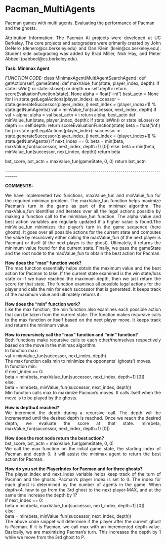 # Pacman_MultiAgents
Pacman games with multi agents. Evaluating the performance of Pacman and the ghosts.

<p align="justify"# --------------
# Licensing Information:  You are free to use or extend these projects for educational purposes provided that (1) you do not distribute or publish solutions, (2) you retain this notice, and (3) you provide clear
attribution to UC Berkeley, including a link to http://ai.berkeley.edu.<br/>
Attribution Information: The Pacman AI projects were developed at UC Berkeley. The core projects and autograders were primarily created by John DeNero (denero@cs.berkeley.edu) and Dan Klein (klein@cs.berkeley.edu). Student side autograding was added by Brad Miller, Nick Hay, and Pieter Abbeel (pabbeel@cs.berkeley.edu). </p>

<p><b>Task: Minimax Agent</b></p>
<I>FUNCTION CODE:</I>
class MinimaxAgent(MultiAgentSearchAgent):
def getAction(self, gameState):
def maxValue_fun(state, player_index, depth):  
            if state.isWin() or state.isLose() or depth == self.depth:
                return scoreEvaluationFunction(state), None
            alpha = float('-inf')
            best_actn = None
            for i in state.getLegalActions(player_index):
                successor = state.generateSuccessor(player_index, i)
                next_index = (player_index+1) % state.getNumAgents()
                val = minValue_fun(successor, next_index, depth)
                if val > alpha:
                    alpha = val
                    best_actn = i
            return alpha, best_actn
def minValue_fun(state, player_index, depth):
            if state.isWin() or state.isLose() or depth == self.depth:
                return scoreEvaluationFunction(state)
            beta = float('inf')
            for j in state.getLegalActions(player_index):
                successor = state.generateSuccessor(player_index, j)
                next_index = (player_index+1) % state.getNumAgents()
                if next_index == 0:
                    beta = min(beta, maxValue_fun(successor, next_index, depth+1) [0])
                else:
                    beta = min(beta, minValue_fun(successor, next_index, depth))
            return beta

 bst_score, bst_actn = maxValue_fun(gameState, 0, 0)
 return bst_actn
<p>------------------------------------------------------------------------------------</p>
<p><b>COMMENTS:</b></p>
<p align="justify">We have implemented two functions, maxValue_fun and minValue_fun for the required minimax problem. The maxValue_fun function helps maximize Pacman’s turn in the game as part of the minimax algorithm. The maxValue_fun identifies and iterates over all the legal actions possible by making a function call to the minValue_fun function. The alpha value and best action variables are regularly updated if a higher value is found.The minValue_fun minimizes the player’s turn in the game sequence (here ghosts). It goes over all possible actions for the current state and computes the value by recursively either calling the maxValue_fun (if the next player is Pacman) or itself (if the next player is the ghost). Ultimately, it returns the minimum value found for the current state.
Finally, we pass the gameState and the root node to the maxValue_fun to obtain the best action for Pacman.</p>
<p align="justify"><b>How does the “max” function work?</b><br/>
The max function essentially helps obtain the maximum value and the best action for Pacman to take. If the current state examined is the win state/loss state or if we have reached the maximum depth, then we just return the score for that state. The function examines all possible legal actions for the player and calls the min for each successor that is generated. It keeps track of the maximum value and ultimately returns it.</p>
<p align="justify"><b>How does the “min” function work?</b><br/>
Like the max function, the min function also examines each possible action that can be taken from the current state. The function makes recursive calls to the max function or itself based on the next player move. It keeps track and returns the minimum value.
<p align="justify"><b>How to recursively call the “max” function and “min” function?</b><br/> 
Both functions make recursive calls to each other/themselves respectively based on the move in the minimax algorithm.<br/>
In function max:<br/>
val = minValue_fun(successor, next_index, depth)<br/>
The max function calls min to minimize the opponents’ (ghosts’) moves.<br/>
In function min:<br/>
if next_index == 0:<br/>
             beta = min(beta, maxValue_fun(successor, next_index, depth+1) [0])<br/>
else:<br/>
             beta = min(beta, minValue_fun(successor, next_index, depth))<br/>
Min function calls max to maximize Pacman’s moves. It calls itself when the move is to be played by the ghosts.</p>
<p align="justify"><b>How is depth=4 reached? </b><br/>
We increment the depth during a recursive call. The depth will be incremented until the desired depth is reached. Once we reach the desired depth, we evaluate the score at that state.
min(beta, maxValue_fun(successor, next_index, depth+1) [0])</p>
<p align="justify"><b>How does the root node return the best action?</b><br/>
bst_score, bst_actn = maxValue_fun(gameState, 0, 0)<br/>
We call the max function on the initial game state, the starting index of Pacman and depth 0. It will assist the minimax agent to return the best action for Pacman.</p>
<p align="justify"><b>How do you set the PlayerIndex for Pacman and for three ghosts?</b><br/>
The player_index and next_index variable helps keep track of the turn of Pacman and the ghosts. Pacman’s player index is set to 0. The index for each ghost is determined by the number of agents in the game.
When depth<4, how to go from the 3rd ghost to the next player-MAX, and at the same time increase the depth by 1?<br/>
if next_index == 0:<br/>
             beta = min(beta, maxValue_fun(successor, next_index, depth+1) [0])<br/>
else:<br/>
             beta = min(beta, minValue_fun(successor, next_index, depth))<br/>
The above code snippet will determine if the player after the current ghost is Pacman. If it is Pacman, we call max with an incremented depth value. Basically, we are maximizing Pacman’s turn. This increases the depth by 1 while we move from the 3rd ghost to P.</p>
